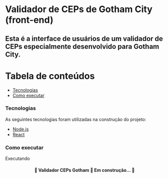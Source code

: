 # Validador de CEPs de Gotham City (front-end)

## Esta é a interface de usuários de um validador de CEPs especialmente desenvolvido para Gotham City.

Tabela de conteúdos
=================
<!--ts-->
   * [Tecnologias](#tecnologias)
   * [Como executar](#como-executar)
<!--te-->

### Tecnologias

As seguintes tecnologias foram utilizadas na construção do projeto:
- [Node.js](https://nodejs.org/en/)
- [React](https://pt-br.reactjs.org/)

### Como executar
Executando
	
<h4 align="center"> 
	🚧  Validador CEPs Gotham 🚀 Em construção...  🚧
</h4>